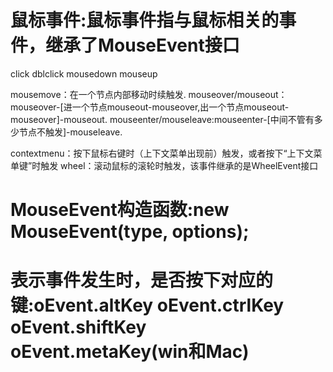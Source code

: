 # 鼠标事件:鼠标事件指与鼠标相关的事件，继承了MouseEvent接口
  click dblclick  mousedown mouseup

  mousemove：在一个节点内部移动时续触发.
  mouseover/mouseout：mouseover-[进一个节点mouseout-mouseover,出一个节点mouseout-mouseover]-mouseout.
  mouseenter/mouseleave:mouseenter-[中间不管有多少节点不触发]-mouseleave.

  contextmenu：按下鼠标右键时（上下文菜单出现前）触发，或者按下“上下文菜单键”时触发
  wheel：滚动鼠标的滚轮时触发，该事件继承的是WheelEvent接口


# MouseEvent构造函数:new MouseEvent(type, options);
# 表示事件发生时，是否按下对应的键:oEvent.altKey oEvent.ctrlKey oEvent.shiftKey oEvent.metaKey(win和Mac)